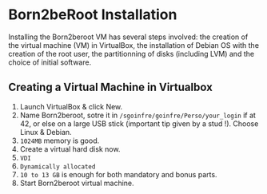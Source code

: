 # Born2beRoot Installation

Installing the Born2beroot VM has several steps involved: the creation of the virtual machine (VM) in VirtualBox, the installation of Debian OS with the creation of the root user, the partitionning of disks (including LVM) and the choice of initial software.

## Creating a Virtual Machine in Virtualbox

1. Launch VirtualBox & click New.
2. Name Born2beroot, sotre it in `/sgoinfre/goinfre/Perso/your_login` if at 42, or else on a large USB stick (important tip given by a stud !). Choose Linux & Debian.
3. `1024MB` memory is good.
4. Create a virtual hard disk now.
5. `VDI`
6. `Dynamically allocated`
7. `10 to 13 GB` is enough for both mandatory and bonus parts.
8. Start Born2beroot virtual machine.
